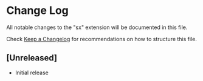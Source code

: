 # Change Log

All notable changes to the "sx" extension will be documented in this file.

Check [Keep a Changelog](http://keepachangelog.com/) for recommendations on how to structure this file.

## [Unreleased]

- Initial release